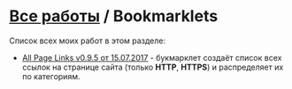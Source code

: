 # [Все работы](https://github.com/Eric-Draven?tab=repositories) / Bookmarklets
Список всех моих работ в этом разделе:
* [All Page Links v0.9.5 от 15.07.2017](https://github.com/Eric-Draven/bookmarklets/tree/master/all-page-links) - букмарклет создаёт список всех ссылок на странице сайта (только **HTTP**, **HTTPS**) и распределяет их по категориям.
